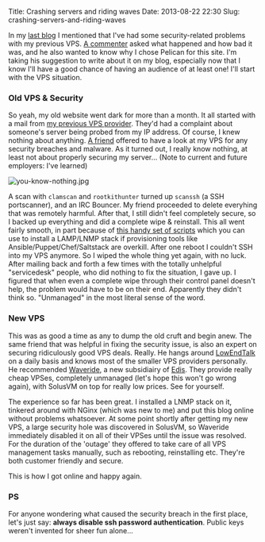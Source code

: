 Title: Crashing servers and riding waves
Date: 2013-08-22 22:30
Slug: crashing-servers-and-riding-waves

In my [last blog]({filename}/brand-spankin-new-blog.md) I mentioned that I've had some security-related problems with my previous VPS. [A commenter](http://www.publysher.nl/) asked what happened and how bad it was, and he also wanted to know why I chose Pelican for this site. I'm taking his suggestion to write about it on my blog, especially now that I know I'll have a good chance of having an audience of at least one! I'll start with the VPS situation.

### Old VPS & Security

So yeah, my old website went dark for more than a month. It all started with a mail from [my previous VPS provider](http://www.alvotech.de/). They'd had a complaint about someone's server being probed from my IP address. Of course, I knew nothing about anything. [A friend](http://www.vandorp.biz/) offered to have a look at my VPS for any security breaches and malware. As it turned out, I really know nothing, at least not about properly securing my server… (Note to current and future employers: I've learned)

![you-know-nothing.jpg]({filename}/images/you-know-nothing.jpg)

A scan with `clamscan` and `rootkithunter` turned up `scanssh` (a SSH portscanner), and an IRC Bouncer. My friend proceeded to delete everyhing that was remotely harmful. After that, I still didn't feel completely secure, so I backed up everything and did a complete wipe & reinstall. This all went fairly smooth, in part because of [this handy set of scripts](http://tuxlite.com/) which you can use to install a LAMP/LNMP stack if provisioning tools like Ansible/Puppet/Chef/Saltstack are overkill. After one reboot I couldn't SSH into my VPS anymore. So I wiped the whole thing yet again, with no luck. After mailing back and forth a few times with the totally unhelpful "servicedesk" people, who did nothing to fix the situation, I gave up. I figured that when even a complete wipe through their control panel doesn't help, the problem would have to be on their end. Apparently they didn't think so. "Unmanaged" in the most literal sense of the word.

### New VPS

This was as good a time as any to dump the old cruft and begin anew. The same friend that was helpful in fixing the security issue, is also an expert on securing ridiculously good VPS deals. Really. He hangs around [LowEndTalk](http://lowendtalk.com/) on a daily basis and knows most of the smaller VPS providers personally. He recommended [Waveride](https://waveride.at/), a new subsidiairy of [Edis](http://www.edis.at/). They provide really cheap VPSes, completely unmanaged (let's hope this won't go wrong again), with SolusVM on top for really low prices. See for yourself.

The experience so far has been great. I installed a LNMP stack on it, tinkered around with NGinx (which was new to me) and put this blog online without problems whatsoever. At some point shortly after getting my new VPS, a large security hole was discovered in SolusVM, so Waveride immediately disabled it on all of their VPSes until the issue was resolved. For the duration of the 'outage' they offered to take care of all VPS management tasks manually, such as rebooting, reinstalling etc. They're both customer friendly and secure.

This is how I got online and happy again.

### PS

For anyone wondering what caused the security breach in the first place, let's just say: **always disable ssh password authentication**. Public keys weren't invented for sheer fun alone...

